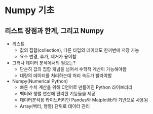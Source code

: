 # Numpy 기초

## 리스트 장점과 한계, 그리고 Numpy

- 리스트
    - 값의 집합(collection), 다른 타입의 데이터도 한꺼번에 저장 가능
    - 요소 변경, 추가, 제거가 용이함
- 그러나 데이터 분석에서의 필요는?
    - 단순히 값의 집합 개념을 넘어서 수학적 계산이 가능해야함
    - 대량의 데이터를 처리하는데 처리 속도가 빨라야함
- Numpy(Numerical Python)
    - 빠른 수치 계산을 위해 C언어로 만들어진 Python 라이브러리
    - 벡터와 행렬 연산에 편리한 기능들을 제공
    - 데이터분석용 라이브러리인 Pandas와 Matplotlib의 기반으로 사용됨
    - Array(벡터, 행렬) 단위로 데이터 관리
